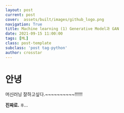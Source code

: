 ```yaml
---
layout: post
current: post
cover:  assets/built/images/github_logo.png
navigation: True
title: Machine learning (1) Generative Model과 GAN
date: 2021-09-15 11:00:00
tags: [ML]
class: post-template
subclass: 'post tag-python'
author: crosstar
---
```



# 안녕
머신러닝 잘하고싶다.~~~~~~~~~~!!!!!!

**진짜로.**
`후`...
